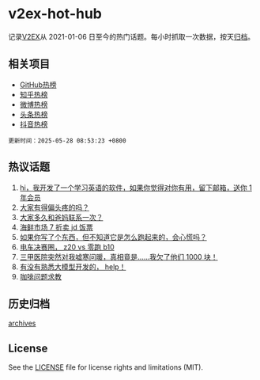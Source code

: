 # v2ex-hot-hub

 记录[V2EX](https://www.v2ex.com/)从 2021-01-06 日至今的热门话题。每小时抓取一次数据，按天[归档](archives)。
 
 ## 相关项目

- [GitHub热榜](https://github.com/lonnyzhang423/github-hot-hub)
- [知乎热榜](https://github.com/lonnyzhang423/zhihu-hot-hub)
- [微博热榜](https://github.com/lonnyzhang423/weibo-hot-hub)
- [头条热榜](https://github.com/lonnyzhang423/toutiao-hot-hub)
- [抖音热榜](https://github.com/lonnyzhang423/douyin-hot-hub)


 `更新时间：2025-05-28 08:53:23 +0800`

## 热议话题

1. [hi，我开发了一个学习英语的软件，如果你觉得对你有用，留下邮箱，送你 1 年会员](https://www.v2ex.com/t/1134547)
1. [大家有得偏头疼的吗？](https://www.v2ex.com/t/1134537)
1. [大家多久和爸妈联系一次？](https://www.v2ex.com/t/1134589)
1. [海鲜市场 7 折卖 jd 饭票](https://www.v2ex.com/t/1134627)
1. [如果你写了个东西，但不知道它是怎么跑起来的，会心慌吗？](https://www.v2ex.com/t/1134556)
1. [电车决赛圈， z20 vs 零跑 b10](https://www.v2ex.com/t/1134580)
1. [三甲医院突然对我嘘寒问暖，真相竟是……我欠了他们 1000 块！](https://www.v2ex.com/t/1134571)
1. [有没有熟悉大模型开发的， help！](https://www.v2ex.com/t/1134542)
1. [咖啡问题求教](https://www.v2ex.com/t/1134523)

## 历史归档

[archives](archives)

## License

See the [LICENSE](LICENSE) file for license rights and limitations (MIT).

